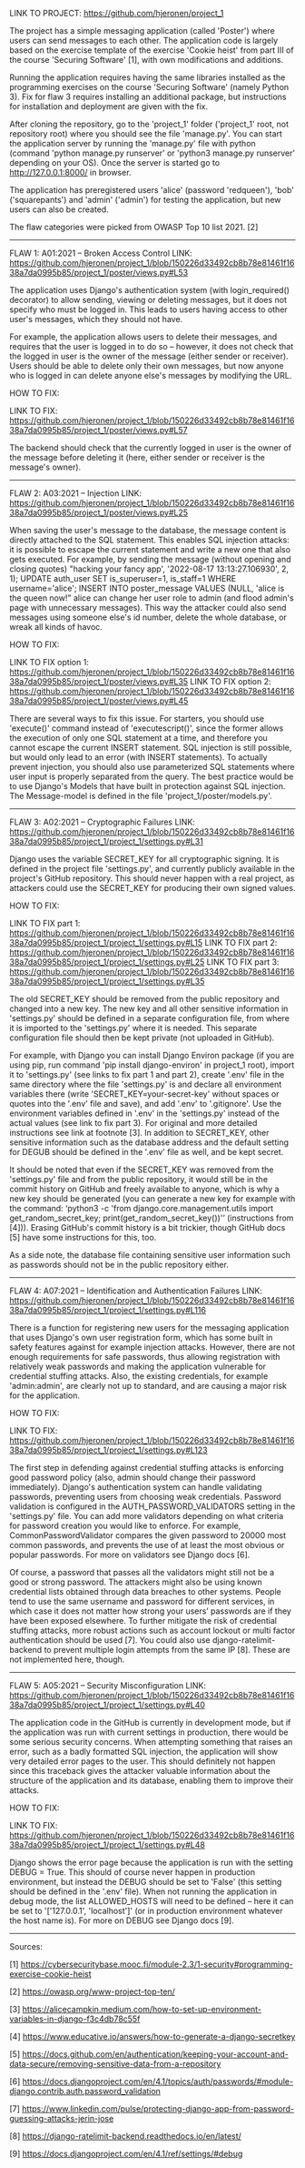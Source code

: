LINK TO PROJECT: https://github.com/hjeronen/project_1

The project has a simple messaging application (called 'Poster') where users can send messages to each other. The application code is largely based on the exercise template of the exercise 'Cookie heist' from part III of the course 'Securing Software' [1], with own modifications and additions.

Running the application requires having the same libraries installed as the programming exercises on the course 'Securing Software' (namely Python 3). Fix for flaw 3 requires installing an additional package, but instructions for installation and deployment are given with the fix.

After cloning the repository, go to the 'project_1' folder ('project_1' root, not repository root) where you should see the file 'manage.py'. You can start the application server by running the 'manage.py' file with python (command 'python manage.py runserver' or 'python3 manage.py runserver' depending on your OS). Once the server is started go to http://127.0.0.1:8000/ in browser.

The application has preregistered users 'alice' (password 'redqueen'), 'bob' ('squarepants') and 'admin' ('admin') for testing the application, but new users can also be created.

The flaw categories were picked from OWASP Top 10 list 2021. [2]

---------

FLAW 1: A01:2021 – Broken Access Control
LINK: https://github.com/hjeronen/project_1/blob/150226d33492cb8b78e81461f1638a7da0995b85/project_1/poster/views.py#L53

The application uses Django's authentication system (with login_required() decorator) to allow sending, viewing or deleting messages, but it does not specify who must be logged in. This leads to users having access to other user's messages, which they should not have.

For example, the application allows users to delete their messages, and requires that the user is logged in to do so – however, it does not check that the logged in user is the owner of the message (either sender or receiver). Users should be able to delete only their own messages, but now anyone who is logged in can delete anyone else's messages by modifying the URL.

HOW TO FIX:

LINK TO FIX: https://github.com/hjeronen/project_1/blob/150226d33492cb8b78e81461f1638a7da0995b85/project_1/poster/views.py#L57

The backend should check that the currently logged in user is the owner of the message before deleting it (here, either sender or receiver is the message's owner).

---------

FLAW 2: A03:2021 – Injection
LINK: https://github.com/hjeronen/project_1/blob/150226d33492cb8b78e81461f1638a7da0995b85/project_1/poster/views.py#L25

When saving the user's message to the database, the message content is directly attached to the SQL statement. This enables SQL injection attacks: it is possible to escape the current statement and write a new one that also gets executed. For example, by sending the message (without opening and closing quotes) "hacking your fancy app', '2022-08-17 13:13:27.106930', 2, 1); UPDATE auth_user SET is_superuser=1, is_staff=1 WHERE username='alice'; INSERT INTO poster_message VALUES (NULL, 'alice is the queen now!" alice can change her user role to admin (and flood admin's page with unnecessary messages). This way the attacker could also send messages using someone else's id number, delete the whole database, or wreak all kinds of havoc.

HOW TO FIX:

LINK TO FIX option 1: https://github.com/hjeronen/project_1/blob/150226d33492cb8b78e81461f1638a7da0995b85/project_1/poster/views.py#L35
LINK TO FIX option 2: https://github.com/hjeronen/project_1/blob/150226d33492cb8b78e81461f1638a7da0995b85/project_1/poster/views.py#L45

There are several ways to fix this issue. For starters, you should use 'execute()' command instead of 'executescript()', since the former allows the execution of only one SQL statement at a time, and therefore you cannot escape the current INSERT statement. SQL injection is still possible, but would only lead to an error (with INSERT statements). To actually prevent injection, you should also use parameterized SQL statements where user input is properly separated from the query. The best practice would be to use Django's Models that have built in protection against SQL injection. The Message-model is defined in the file 'project_1/poster/models.py'.

---------

FLAW 3: A02:2021 – Cryptographic Failures
LINK: https://github.com/hjeronen/project_1/blob/150226d33492cb8b78e81461f1638a7da0995b85/project_1/project_1/settings.py#L31

Django uses the variable SECRET_KEY for all cryptographic signing. It is defined in the project file 'settings.py', and currently publicly available in the project's GitHub repository. This should never happen with a real project, as attackers could use the SECRET_KEY for producing their own signed values.

HOW TO FIX:

LINK TO FIX part 1: https://github.com/hjeronen/project_1/blob/150226d33492cb8b78e81461f1638a7da0995b85/project_1/project_1/settings.py#L15
LINK TO FIX part 2: https://github.com/hjeronen/project_1/blob/150226d33492cb8b78e81461f1638a7da0995b85/project_1/project_1/settings.py#L25
LINK TO FIX part 3: https://github.com/hjeronen/project_1/blob/150226d33492cb8b78e81461f1638a7da0995b85/project_1/project_1/settings.py#L35

The old SECRET_KEY should be removed from the public repository and changed into a new key. The new key and all other sensitive information in 'settings.py' should be defined in a separate configuration file, from where it is imported to the 'settings.py' where it is needed. This separate configuration file should then be kept private (not uploaded in GitHub).

For example, with Django you can install Django Environ package (if you are using pip, run command 'pip install django-environ' in project_1 root), import it to 'settings.py' (see links to fix part 1 and part 2), create '.env' file in the same directory where the file 'settings.py' is and declare all environment variables there (write 'SECRET_KEY=your-secret-key' without spaces or quotes into the '.env' file and save), and add '.env' to '.gitignore'. Use the environment variables defined in '.env' in the 'settings.py' instead of the actual values (see link to fix part 3). For original and more detailed instructions see link at footnote [3]. In addition to SECRET_KEY, other sensitive information such as the database address and the default setting for DEGUB should be defined in the '.env'  file as well, and be kept secret.

It should be noted that even if the SECRET_KEY was removed from the 'settings.py' file and from the public repository, it would still be in the commit history on GitHub and freely available to anyone, which is why a new key should be generated (you can generate a new key for example with the command: ‘python3 -c 'from django.core.management.utils import get_random_secret_key; print(get_random_secret_key())'’ (instructions from [4])). Erasing GitHub's commit history is a bit trickier, though GitHub docs [5] have some instructions for this, too.

As a side note, the database file containing sensitive user information such as passwords should not be in the public repository either.

---------

FLAW 4: A07:2021 – Identification and Authentication Failures
LINK: https://github.com/hjeronen/project_1/blob/150226d33492cb8b78e81461f1638a7da0995b85/project_1/project_1/settings.py#L116

There is a function for registering new users for the messaging application that uses Django's own user registration form, which has some built in safety features against for example injection attacks. However, there are not enough requirements for safe passwords, thus allowing registration with relatively weak passwords and making the application vulnerable for credential stuffing attacks. Also, the existing credentials, for example 'admin:admin', are clearly not up to standard, and are causing a major risk for the application.

HOW TO FIX:

LINK TO FIX: https://github.com/hjeronen/project_1/blob/150226d33492cb8b78e81461f1638a7da0995b85/project_1/project_1/settings.py#L123

The first step in defending against credential stuffing attacks is enforcing good password policy (also, admin should change their password immediately). Django's authentication system can handle validating passwords, preventing users from choosing weak credentials. Password validation is configured in the AUTH_PASSWORD_VALIDATORS setting in the 'settings.py' file. You can add more validators depending on what criteria for password creation you would like to enforce. For example, CommonPasswordValidator compares the given password to 20000 most common passwords, and prevents the use of at least the most obvious or popular passwords. For more on validators see Django docs [6].

Of course, a password that passes all the validators might still not be a good or strong password. The attackers might also be using known credential lists obtained through data breaches to other systems. People tend to use the same username and password for different services, in which case it does not matter how strong your users’ passwords are if they have been exposed elsewhere. To further mitigate the risk of credential stuffing attacks, more robust actions such as account lockout or multi factor authentication should be used [7]. You could also use django-ratelimit-backend to prevent multiple login attempts from the same IP [8]. These are not implemented here, though.

---------

FLAW 5: A05:2021 – Security Misconfiguration
LINK: https://github.com/hjeronen/project_1/blob/150226d33492cb8b78e81461f1638a7da0995b85/project_1/project_1/settings.py#L40

The application code in the GitHub is currently in development mode, but if the application was run with current settings in production, there would be some serious security concerns. When attempting something that raises an error, such as a badly formatted SQL injection, the application will show very detailed error pages to the user. This should definitely not happen since this traceback gives the attacker valuable information about the structure of the application and its database, enabling them to improve their attacks.

HOW TO FIX:

LINK TO FIX: https://github.com/hjeronen/project_1/blob/150226d33492cb8b78e81461f1638a7da0995b85/project_1/project_1/settings.py#L48

Django shows the error page because the application is run with the setting DEBUG = True. This should of course never happen in production environment, but instead the DEBUG should be set to 'False' (this setting should be defined in the '.env' file). When not running the application in debug mode, the list ALLOWED_HOSTS will need to be defined – here it can be set to '['127.0.0.1', 'localhost']' (or in production environment whatever the host name is). For more on DEBUG see Django docs [9].

---------

Sources:

[1] https://cybersecuritybase.mooc.fi/module-2.3/1-security#programming-exercise-cookie-heist

[2] https://owasp.org/www-project-top-ten/

[3] https://alicecampkin.medium.com/how-to-set-up-environment-variables-in-django-f3c4db78c55f

[4] https://www.educative.io/answers/how-to-generate-a-django-secretkey

[5] https://docs.github.com/en/authentication/keeping-your-account-and-data-secure/removing-sensitive-data-from-a-repository

[6] https://docs.djangoproject.com/en/4.1/topics/auth/passwords/#module-django.contrib.auth.password_validation

[7] https://www.linkedin.com/pulse/protecting-django-app-from-password-guessing-attacks-jerin-jose

[8] https://django-ratelimit-backend.readthedocs.io/en/latest/

[9] https://docs.djangoproject.com/en/4.1/ref/settings/#debug
